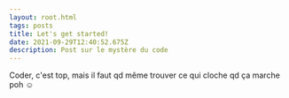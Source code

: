 ```yaml
---
layout: root.html
tags: posts
title: Let's get started!
date: 2021-09-29T12:40:52.675Z
description: Post sur le mystère du code
---
```

Coder, c'est top, mais il faut qd même trouver ce qui cloche qd ça marche poh ☺